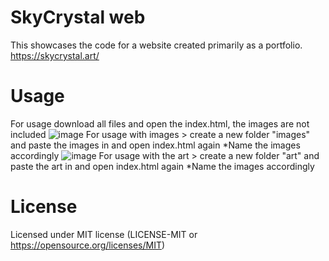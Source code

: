 # SkyCrystal web
This showcases the code for a website created primarily as a portfolio. https://skycrystal.art/

# Usage
For usage download all files and open the index.html, the images are not included
![image](https://github.com/user-attachments/assets/4c8f4d54-d9bb-4371-8621-7c409439d340)
For usage with images > create a new folder "images" and paste the images in and open index.html again *Name the images accordingly
![image](https://github.com/user-attachments/assets/18c1f8fc-e038-4bd1-81fe-5eb7ccd50916)
For usage with the art > create a new folder "art" and paste the art in and open index.html again *Name the images accordingly

# License
Licensed under MIT license (LICENSE-MIT or https://opensource.org/licenses/MIT)


